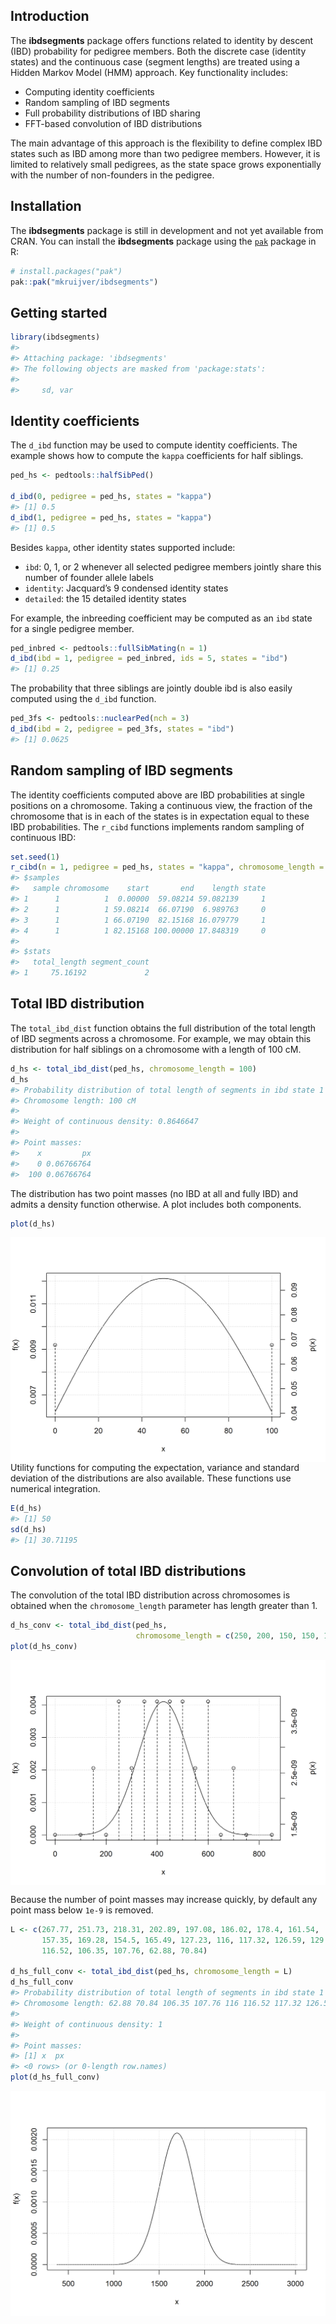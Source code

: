 
<!-- README.md is generated from README.Rmd. Please edit that file -->

## Introduction

The **ibdsegments** package offers functions related to identity by
descent (IBD) probability for pedigree members. Both the discrete case
(identity states) and the continuous case (segment lengths) are treated
using a Hidden Markov Model (HMM) approach. Key functionality includes:

- Computing identity coefficients
- Random sampling of IBD segments
- Full probability distributions of IBD sharing
- FFT-based convolution of IBD distributions

The main advantage of this approach is the flexibility to define complex
IBD states such as IBD among more than two pedigree members. However, it
is limited to relatively small pedigrees, as the state space grows
exponentially with the number of non-founders in the pedigree.

## Installation

The **ibdsegments** package is still in development and not yet
available from CRAN. You can install the **ibdsegments** package using
the [`pak`](https://pak.r-lib.org/) package in R:

``` r
# install.packages("pak")
pak::pak("mkruijver/ibdsegments")
```

## Getting started

``` r
library(ibdsegments)
#> 
#> Attaching package: 'ibdsegments'
#> The following objects are masked from 'package:stats':
#> 
#>     sd, var
```

## Identity coefficients

The `d_ibd` function may be used to compute identity coefficients. The
example shows how to compute the `kappa` coefficients for half siblings.

``` r
ped_hs <- pedtools::halfSibPed()

d_ibd(0, pedigree = ped_hs, states = "kappa")
#> [1] 0.5
d_ibd(1, pedigree = ped_hs, states = "kappa")
#> [1] 0.5
```

Besides `kappa`, other identity states supported include:

- `ibd`: 0, 1, or 2 whenever all selected pedigree members jointly share
  this number of founder allele labels
- `identity`: Jacquard’s 9 condensed identity states
- `detailed`: the 15 detailed identity states

For example, the inbreeding coefficient may be computed as an `ibd`
state for a single pedigree member.

``` r
ped_inbred <- pedtools::fullSibMating(n = 1)
d_ibd(ibd = 1, pedigree = ped_inbred, ids = 5, states = "ibd")
#> [1] 0.25
```

The probability that three siblings are jointly double ibd is also
easily computed using the `d_ibd` function.

``` r
ped_3fs <- pedtools::nuclearPed(nch = 3)
d_ibd(ibd = 2, pedigree = ped_3fs, states = "ibd")
#> [1] 0.0625
```

## Random sampling of IBD segments

The identity coefficients computed above are IBD probabilities at single
positions on a chromosome. Taking a continuous view, the fraction of the
chromosome that is in each of the states is in expectation equal to
these IBD probabilities. The `r_cibd` functions implements random
sampling of continuous IBD:

``` r
set.seed(1)
r_cibd(n = 1, pedigree = ped_hs, states = "kappa", chromosome_length = 100)
#> $samples
#>   sample chromosome    start       end    length state
#> 1      1          1  0.00000  59.08214 59.082139     1
#> 2      1          1 59.08214  66.07190  6.989763     0
#> 3      1          1 66.07190  82.15168 16.079779     1
#> 4      1          1 82.15168 100.00000 17.848319     0
#> 
#> $stats
#>   total_length segment_count
#> 1     75.16192             2
```

## Total IBD distribution

The `total_ibd_dist` function obtains the full distribution of the total
length of IBD segments across a chromosome. For example, we may obtain
this distribution for half siblings on a chromosome with a length of 100
cM.

``` r
d_hs <- total_ibd_dist(ped_hs, chromosome_length = 100)
d_hs
#> Probability distribution of total length of segments in ibd state 1  
#> Chromosome length: 100 cM
#> 
#> Weight of continuous density: 0.8646647 
#> 
#> Point masses: 
#>    x         px
#>    0 0.06766764
#>  100 0.06766764
```

The distribution has two point masses (no IBD at all and fully IBD) and
admits a density function otherwise. A plot includes both components.

``` r
plot(d_hs)
```

<img src="man/figures/README-unnamed-chunk-9-1.png" style="display: block; margin: auto;" />
Utility functions for computing the expectation, variance and standard
deviation of the distributions are also available. These functions use
numerical integration.

``` r
E(d_hs)
#> [1] 50
sd(d_hs)
#> [1] 30.71195
```

## Convolution of total IBD distributions

The convolution of the total IBD distribution across chromosomes is
obtained when the `chromosome_length` parameter has length greater than
1.

``` r
d_hs_conv <- total_ibd_dist(ped_hs, 
                            chromosome_length = c(250, 200, 150, 150, 100))
plot(d_hs_conv)
```

<img src="man/figures/README-unnamed-chunk-11-1.png" style="display: block; margin: auto;" />

Because the number of point masses may increase quickly, by default any
point mass below `1e-9` is removed.

``` r
L <- c(267.77, 251.73, 218.31, 202.89, 197.08, 186.02, 178.4, 161.54, 
       157.35, 169.28, 154.5, 165.49, 127.23, 116, 117.32, 126.59, 129.53, 
       116.52, 106.35, 107.76, 62.88, 70.84)

d_hs_full_conv <- total_ibd_dist(ped_hs, chromosome_length = L)
d_hs_full_conv
#> Probability distribution of total length of segments in ibd state 1  
#> Chromosome length: 62.88 70.84 106.35 107.76 116 116.52 117.32 126.59 127.23 129.53 154.5 157.35 161.54 165.49 169.28 178.4 186.02 197.08 202.89 218.31 251.73 267.77 cM
#> 
#> Weight of continuous density: 1 
#> 
#> Point masses: 
#> [1] x  px
#> <0 rows> (or 0-length row.names)
plot(d_hs_full_conv)
```

<img src="man/figures/README-unnamed-chunk-12-1.png" style="display: block; margin: auto;" />
